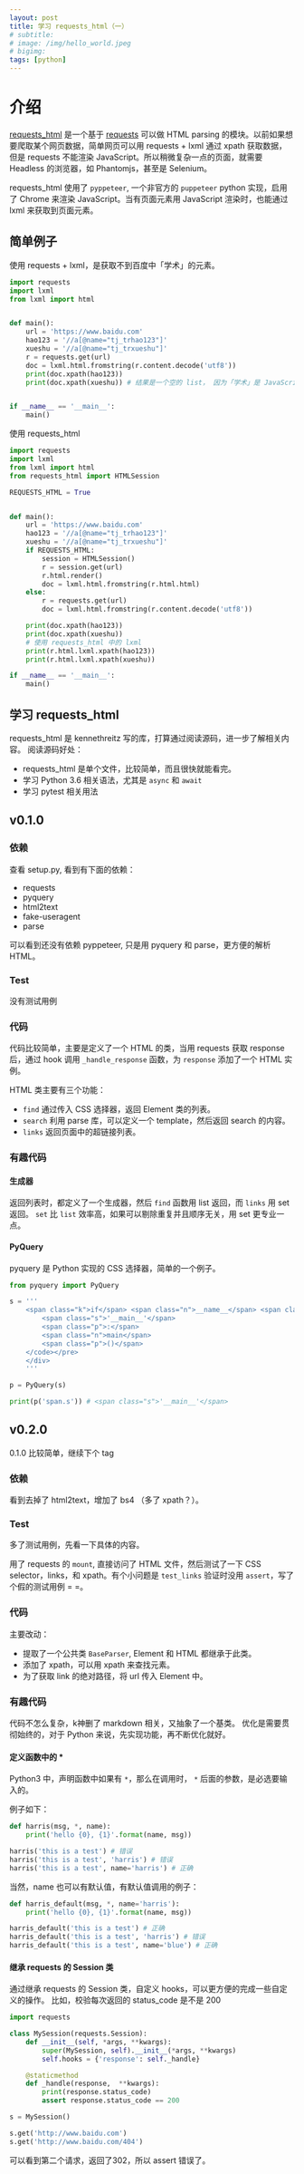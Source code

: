 ```yaml
---
layout: post
title: 学习 requests_html（一）
# subtitle: 
# image: /img/hello_world.jpeg
# bigimg:
tags: [python]
---
```


# 介绍

[requests_html](https://github.com/kennethreitz/requests-html) 是一个基于 [requests](https://github.com/requests/requests) 可以做 HTML parsing 的模块。以前如果想要爬取某个网页数据，简单网页可以用 requests + lxml 通过 xpath 获取数据，但是 requests 不能渲染 JavaScript。所以稍微复杂一点的页面，就需要 Headless 的浏览器，如 Phantomjs，甚至是 Selenium。

requests_html 使用了 `pyppeteer`, 一个非官方的 `puppeteer` python 实现，启用了 Chrome 来渲染 JavaScript。当有页面元素用 JavaScript 渲染时，也能通过 lxml 来获取到页面元素。

## 简单例子

使用 requests + lxml，是获取不到百度中「学术」的元素。

```python
import requests
import lxml
from lxml import html


def main():
    url = 'https://www.baidu.com'
    hao123 = '//a[@name="tj_trhao123"]'
    xueshu = '//a[@name="tj_trxueshu"]'
    r = requests.get(url)
    doc = lxml.html.fromstring(r.content.decode('utf8'))
    print(doc.xpath(hao123))
    print(doc.xpath(xueshu)) # 结果是一个空的 list， 因为「学术」是 JavaScript 渲染出来的。


if __name__ == '__main__':
    main()
```

使用 requests_html

```python
import requests
import lxml
from lxml import html
from requests_html import HTMLSession

REQUESTS_HTML = True


def main():
    url = 'https://www.baidu.com'
    hao123 = '//a[@name="tj_trhao123"]'
    xueshu = '//a[@name="tj_trxueshu"]'
    if REQUESTS_HTML:
        session = HTMLSession()
        r = session.get(url)
        r.html.render()
        doc = lxml.html.fromstring(r.html.html)
    else:
        r = requests.get(url)
        doc = lxml.html.fromstring(r.content.decode('utf8'))

    print(doc.xpath(hao123))
    print(doc.xpath(xueshu))
    # 使用 requests_html 中的 lxml
    print(r.html.lxml.xpath(hao123))
    print(r.html.lxml.xpath(xueshu))

if __name__ == '__main__':
    main()
```

## 学习 requests_html

requests_html 是 kennethreitz 写的库，打算通过阅读源码，进一步了解相关内容。
阅读源码好处：

* requests_html 是单个文件，比较简单，而且很快就能看完。
* 学习 Python 3.6 相关语法，尤其是 `async` 和 `await`
* 学习 pytest 相关用法

## v0.1.0

### 依赖

查看 setup.py, 看到有下面的依赖：

* requests
* pyquery
* html2text
* fake-useragent
* parse

可以看到还没有依赖 pyppeteer, 只是用 pyquery 和 parse，更方便的解析 HTML。

### Test

没有测试用例

### 代码

代码比较简单，主要是定义了一个 HTML 的类，当用 requests 获取 response 后，通过 hook 调用 `_handle_response` 函数，为 `response` 添加了一个 HTML 实例。

HTML 类主要有三个功能：

* `find` 通过传入 CSS 选择器，返回 Element 类的列表。
* `search` 利用 parse 库，可以定义一个 template，然后返回 search 的内容。
* `links` 返回页面中的超链接列表。

### 有趣代码

#### 生成器

返回列表时，都定义了一个生成器，然后 `find` 函数用 list 返回，而 `links` 用 set 返回。
`set` 比 `list` 效率高，如果可以剔除重复并且顺序无关，用 set 更专业一点。

#### PyQuery

pyquery 是 Python 实现的 CSS 选择器，简单的一个例子。

```python
from pyquery import PyQuery

s = '''
    <span class="k">if</span> <span class="n">__name__</span> <span class="o">==</span> 
        <span class="s">'__main__'</span>
        <span class="p">:</span>
        <span class="n">main</span>
        <span class="p">()</span>
    </code></pre>
    </div>
    '''

p = PyQuery(s)

print(p('span.s')) # <span class="s">'__main__'</span>

```

## v0.2.0

0.1.0 比较简单，继续下个 tag

### 依赖

看到去掉了 html2text，增加了 bs4 （多了 xpath？）。

### Test

多了测试用例，先看一下具体的内容。

用了 requests 的 `mount`, 直接访问了 HTML 文件，然后测试了一下 CSS selector，links，和 xpath。有个小问题是 `test_links` 验证时没用 `assert`，写了个假的测试用例 = =。

### 代码

主要改动：

* 提取了一个公共类 `BaseParser`, Element 和 HTML 都继承于此类。
* 添加了 xpath，可以用 xpath 来查找元素。
* 为了获取 link 的绝对路径，将 url 传入 Element 中。

### 有趣代码

代码不怎么复杂，k神删了 markdown 相关，又抽象了一个基类。
优化是需要贯彻始终的，对于 Python 来说，先实现功能，再不断优化就好。

#### 定义函数中的 *

Python3 中，声明函数中如果有 `*`，那么在调用时， `*` 后面的参数，是必选要输入的。

例子如下：

```python
def harris(msg, *, name):
    print('hello {0}, {1}'.format(name, msg))

harris('this is a test') # 错误
harris('this is a test', 'harris') # 错误
harris('this is a test', name='harris') # 正确
```

当然，name 也可以有默认值，有默认值调用的例子：

```python
def harris_default(msg, *, name='harris'):
    print('hello {0}, {1}'.format(name, msg))

harris_default('this is a test') # 正确
harris_default('this is a test', 'harris') # 错误
harris_default('this is a test', name='blue') # 正确
```

#### 继承 requests 的 Session 类

通过继承 requests 的 Session 类，自定义 hooks，可以更方便的完成一些自定义的操作。
比如，校验每次返回的 status_code 是不是 200

```python
import requests

class MySession(requests.Session):
    def __init__(self, *args, **kwargs):
        super(MySession, self).__init__(*args, **kwargs)
        self.hooks = {'response': self._handle}

    @staticmethod
    def _handle(response,  **kwargs):
        print(response.status_code)
        assert response.status_code == 200

s = MySession()

s.get('http://www.baidu.com')
s.get('http://www.baidu.com/404')
```

可以看到第二个请求，返回了302，所以 assert 错误了。